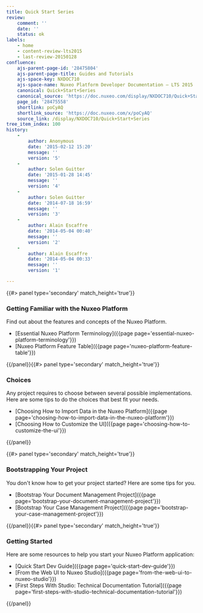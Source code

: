 ```yaml
---
title: Quick Start Series
review:
    comment: ''
    date: ''
    status: ok
labels:
    - home
    - content-review-lts2015
    - last-review-20150128
confluence:
    ajs-parent-page-id: '28475804'
    ajs-parent-page-title: Guides and Tutorials
    ajs-space-key: NXDOC710
    ajs-space-name: Nuxeo Platform Developer Documentation — LTS 2015
    canonical: Quick+Start+Series
    canonical_source: 'https://doc.nuxeo.com/display/NXDOC710/Quick+Start+Series'
    page_id: '28475558'
    shortlink: poCyAQ
    shortlink_source: 'https://doc.nuxeo.com/x/poCyAQ'
    source_link: /display/NXDOC710/Quick+Start+Series
tree_item_index: 100
history:
    -
        author: Anonymous
        date: '2015-02-12 15:20'
        message: ''
        version: '5'
    -
        author: Solen Guitter
        date: '2015-01-28 14:45'
        message: ''
        version: '4'
    -
        author: Solen Guitter
        date: '2014-07-18 16:59'
        message: ''
        version: '3'
    -
        author: Alain Escaffre
        date: '2014-05-04 00:40'
        message: ''
        version: '2'
    -
        author: Alain Escaffre
        date: '2014-05-04 00:33'
        message: ''
        version: '1'

---
```

<div class="row" data-equalizer data-equalize-on="medium"><div class="column medium-6">{{#> panel type='secondary' match_height='true'}}

### Getting Familiar with the Nuxeo Platform

Find out about the features and concepts of the Nuxeo Platform.

- [Essential Nuxeo Platform Terminology]({{page page='essential-nuxeo-platform-terminology'}})
- [Nuxeo Platform Feature Table]({{page page='nuxeo-platform-feature-table'}})

{{/panel}}{{#> panel type='secondary' match_height='true'}}

### Choices

Any project requires to choose between several possible implementations. Here are some tips to do the choices that best fit your needs.

- [Choosing How to Import Data in the Nuxeo Platform]({{page page='choosing-how-to-import-data-in-the-nuxeo-platform'}})
- [Choosing How to Customize the UI]({{page page='choosing-how-to-customize-the-ui'}})

{{/panel}}</div><div class="column medium-6">{{#> panel type='secondary' match_height='true'}}

### Bootstrapping Your Project

You don't know how to get your project started? Here are some tips for you.

- [Bootstrap Your Document Management Project]({{page page='bootstrap-your-document-management-project'}})
- [Bootstrap Your Case Management Project]({{page page='bootstrap-your-case-management-project'}})

{{/panel}}{{#> panel type='secondary' match_height='true'}}

### Getting Started

Here are some resources to help you start your Nuxeo Platform application:

- [Quick Start Dev Guide]({{page page='quick-start-dev-guide'}})
- [From the Web UI to Nuxeo Studio]({{page page='from-the-web-ui-to-nuxeo-studio'}})
- [First Steps With Studio: Technical Documentation Tutorial]({{page page='first-steps-with-studio-technical-documentation-tutorial'}})

{{/panel}}</div></div>
